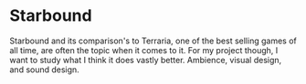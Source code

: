 # Starbound
Starbound and its comparison's to Terraria, one of the best selling games of all time, are often the topic when it comes to it. For my project though, I want to study what I think it does vastly better. Ambience, visual design, and sound design. 
